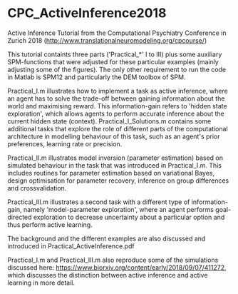 # CPC_ActiveInference2018

Active Inference Tutorial from the Computational Psychiatry Conference in Zurich 2018 (http://www.translationalneuromodeling.org/cpcourse/)

This tutorial containts three parts ('Practical_*' I to III) plus some auxiliary SPM-functions that were adjusted for these particular examples (mainly adjusting some of the figures). The only other requirement to run the code in Matlab is SPM12 and particularly the DEM toolbox of SPM.

Practical_I.m illustrates how to implement a task as active inference, where an agent has to solve the trade-off between gaining information about the world and maximising reward. This information-gain refers to 'hidden state exploration', which allows agents to perform accurate inference about the current hidden state (context). Practical_I_Solutions.m contains some additional tasks that explore the role of different parts of the computational architecture in modelling behaviour of this task, such as an agent's prior preferences, learning rate or precision.

Practical_II.m illustrates model inversion (parameter estimation) based on simulated behaviour in the task that was introduced in Practical_I.m. This includes routines for parameter estimation based on variational Bayes, design optimisation for parameter recovery, inference on group differences and crossvalidation.

Practical_III.m illustrates a second task with a different type of information-gain, namely 'model-parameter exploration', where an agent performs goal-directed exploration to decrease uncertainty about a particular option and thus perform active learning. 

The background and the different examples are also discussed and introduced in Practical_ActiveInference.pdf

Practical_I.m and Practical_III.m also reproduce some of the simulations discussed here: https://www.biorxiv.org/content/early/2018/09/07/411272, which discusses the distinction between active inference and active learning in more detail. 
